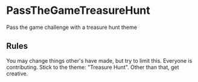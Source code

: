 # PassTheGameTreasureHunt
Pass the game challenge with a treasure hunt theme

## Rules
You may change things other's have made, but try to limit this. Everyone is contributing.
Stick to the theme: "Treasure Hunt". Other than that, get creative.
